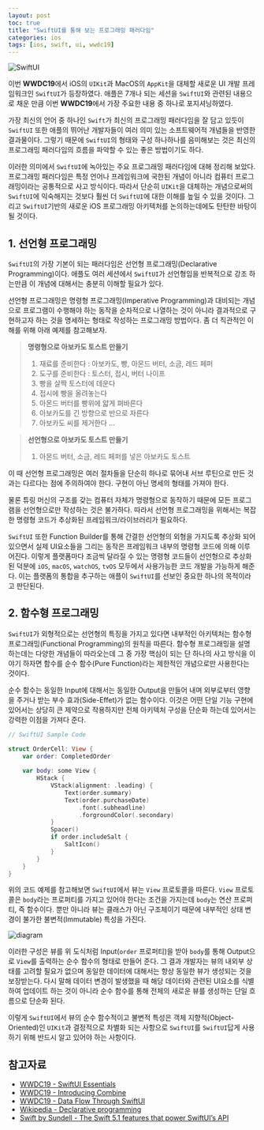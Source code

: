 ```yaml
---
layout: post
toc: true
title: "SwiftUI를 통해 보는 프로그래밍 패러다임"
categories: ios
tags: [ios, swift, ui, wwdc19]
---
```


![SwiftUI](https://user-images.githubusercontent.com/7419790/95643315-74502800-0ae9-11eb-801a-c1bc555b9287.jpg)


이번 **WWDC19**에서 iOS의 `UIKit`과 MacOS의 `AppKit`을 대체할 새로운 UI 개발 프레임워크인 `SwiftUI`가 등장하였다. 애플은 7개나 되는 세션을 `SwiftUI`와 관련된 내용으로 채운 만큼 이번 **WWDC19**에서 가장 주요한 내용 중 하나로 포지셔닝하였다.

가장 최신의 언어 중 하나인 `Swift`가 최신의 프로그래밍 패러다임을 잘 담고 있듯이 `SwiftUI` 또한 애플의 뛰어난 개발자들이 여러 의미 있는 소프트웨어적 개념들을 반영한 결과물이다. 그렇기 때문에 `SwiftUI`의 형태와 구성 하나하나를 음미해보는 것은 최신의 프로그래밍 패러다임의 흐름을 파악할 수 있는 좋은 방법이기도 하다.

이러한 의미에서 `SwiftUI`에 녹아있는 주요 프로그래밍 패러다임에 대해 정리해 보았다. 프로그래밍 패러다임은 특정 언어나 프레임워크에 국한된 개념이 아니라 컴퓨터 프로그래밍이라는 공통적으로 사고 방식이다. 따라서 단순히 `UIKit`을 대체하는 개념으로써의 `SwiftUI`에 익숙해지는 것보다 훨씬 더 `SwiftUI`에 대한 이해를 높일 수 있을 것이다. 그리고 `SwiftUI`기반의 새로운 iOS 프로그래밍 아키텍처를 논의하는데에도 탄탄한 바탕이 될 것이다.


## 1. 선언형 프로그래밍
`SwiftUI`의 가장 기본이 되는 패러다임은 선언형 프로그래밍(Declarative Programming)이다. 애플도 여러 세션에서 `SwiftUI`가 선언형임을 반복적으로 강조 하는만큼 이 개념에 대해서는 충분히 이해할 필요가 있다.

선언형 프로그래밍은 명령형 프로그래밍(Imperative Programming)과 대비되는 개념으로 프로그램이 수행해야 하는 동작을 순차적으로 나열하는 것이 아니라 결과적으로 구현하고자 하는 것을 명세하는 형태로 작성하는 프로그래밍 방법이다. 좀 더 직관적인 이해를 위해 아래 예제를 참고해보자.

> **명령형으로 아보카도 토스트 만들기**
> 1. 재료를 준비한다 : 아보카도, 빵, 아몬드 버터, 소금, 레드 페퍼
> 2. 도구를 준비한다 : 토스터, 접시, 버터 나이프
> 3. 빵을 살짝 토스터에 데운다
> 4. 접시에 빵을 올려놓는다
> 5. 아몬드 버터를 빵위에 얇게 펴바른다
> 6. 아보카도를 긴 방향으로 반으로 자른다
> 7. 아보카도 씨를 제거한다
> ...

> **선언형으로 아보카도 토스트 만들기**
> 1. 아몬드 버터, 소금, 레드 페퍼를 넣은 아보카도 토스트

이 때 선언형 프로그래밍은 여러 절차들을 단순히 하나로 묶어내 서브 루틴으로 만든 것과는 다르다는 점에 주의하여야 한다. 구현이 아닌 명세의 형태를 가져야 한다.

물론 튜링 머신의 구조를 갖는 컴퓨터 자체가 명령형으로 동작하기 때문에 모든 프로그램을 선언형으로만 작성하는 것은 불가하다. 따라서 선언형 프로그래밍을 위해서는 복잡한 명령형 코드가 추상화된 프레임워크/라이브러리가 필요하다.

`SwiftUI` 또한 Function Builder를 통해 간결한 선언형의 외형을 가지도록 추상화 되어 있으면서 실제 UI요소들을 그리는 동작은 프레임워크 내부의 명령형 코드에 의해 이루어진다. 이렇게 플랫폼마다 조금씩 달라질 수 있는 명령형 코드들이 선언형으로 추상화 된 덕분에  `iOS`, `macOS`, `watchOS`, `tvOS` 모두에서 사용가능한 코드 개발을 가능하게 해준다. 이는 플랫폼의 통합을 추구하는 애플이 `SwiftUI`를 선보인 중요한 하나의 목적이라고 판단된다.


## 2. 함수형 프로그래밍
`SwiftUI`가 외형적으로는 선언형의 특징을 가지고 있다면 내부적인 아키텍처는 함수형 프로그래밍(Functional Programming)의 원칙을 따른다. 함수형 프로그래밍을 설명하는데는 다양한 개념들이 따라오는데 그 중 가장 핵심이 되는 단 하나의 사고 방식을 이야기 하자면 함수를 순수 함수(Pure Function)라는 제한적인 개념으로만 사용한다는 것이다.

순수 함수는 동일한 Input에 대해서는 동일한 Output을 만들어 내며 외부로부터 영향을 주거나 받는 부수 효과(Side-Effet)가 없는 함수이다. 이것은 어떤 단일 기능 구현에 있어서는 상당히 큰 제약으로 작용하지만 전체 아키텍처 구성을 단순화 하는데 있어서는 강력한 이점을 가져다 준다.

``` swift
// SwiftUI Sample Code

struct OrderCell: View {
    var order: CompletedOrder
 
    var body: some View {
        HStack {
            VStack(alignment: .leading) {
                Text(order.summary)
                Text(order.purchaseDate)
                    .font(.subheadline)
                    .forgroundColor(.secondary)
            }
            Spacer()
            if order.includeSalt {
                SaltIcon()
            }
        }
    }
}
```

위의 코드 예제를 참고해보면 `SwiftUI`에서 뷰는 `View` 프로토콜을 따른다. `View` 프로토콜은 `body`라는 프로퍼티를 가지고 있어야 한다는 조건을 가지는데 `body`는 연산 프로퍼티, 즉 함수이다. 뿐만 아니라 뷰는 클래스가 아닌 구조체이기 때문에 내부적인 상태 변경이 불가한 불변적(Immutable) 특성을 가진다.

![diagram](https://user-images.githubusercontent.com/7419790/97068846-29b0ce80-1606-11eb-906f-4ab3247835b4.png)

이러한 구성은 뷰를 위 도식처럼 Input(`order` 프로퍼티)을 받아 `body`를 통해 Output으로 `View`를 출력하는 순수 함수의 형태로 만들어 준다. 그 결과 개발자는 뷰의 내외부 상태를 고려할 필요가 없으며 동일한 데이터에 대해서는 항상 동일한 뷰가 생성되는 것을 보장받는다. 다시 말해 데이터 변경이 발생했을 때 해당 데이터와 관련된 UI요소를 식별하여 업데이트 하는 것이 아니라 순수 함수를 통해 전체의 새로운 뷰를 생성하는 단일 흐름으로 단순화 된다.

이렇게 `SwiftUI`에서 뷰의 순수 함수적이고 불변적 특성은 객체 지향적(Object-Oriented)인 `UIKit`과 결정적으로 차별화 되는 사항으로 `SwiftUI`를 `SwiftUI`답게 사용하기 위해 반드시 알고 있어야 하는 사항이다.


## 참고자료
- [WWDC19 - SwiftUI Essentials](https://wwdc.io/share/wwdc19/216)
- [WWDC19 - Introducing Combine](https://wwdc.io/share/wwdc19/722)
- [WWDC19 - Data Flow Through SwiftUI](https://wwdc.io/share/wwdc19/226)
- [Wikipedia - Declarative programming](https://en.wikipedia.org/wiki/Declarative_programming)
- [Swift by Sundell - The Swift 5.1 features that power SwiftUI’s API](https://www.swiftbysundell.com/articles/the-swift-51-features-that-power-swiftuis-api/)
